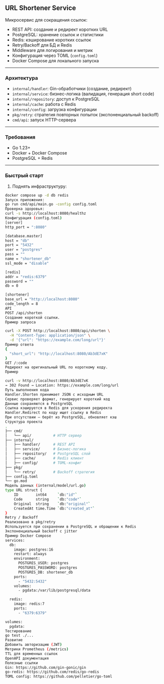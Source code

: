 ## URL Shortener Service

Микросервис для сокращения ссылок:
- REST API: создание и редирект коротких URL
- PostgreSQL: хранение ссылок и статистики
- Redis: кэширование коротких ссылок
- Retry/Backoff для БД и Redis
- Middleware для логирования и метрик
- Конфигурация через TOML (`config.toml`)
- Docker Compose для локального запуска

---

### Архитектура
- `internal/handler`: Gin-обработчики (создание, редирект)
- `internal/service`: бизнес-логика (валидация, генерация short code)
- `internal/repository`: доступ к PostgreSQL
- `internal/cache`: работа с Redis
- `internal/config`: загрузка конфигурации
- `pkg/retry`: стратегия повторных попыток (экспоненциальный backoff)
- `cmd/api`: запуск HTTP-сервера

---

### Требования
- Go 1.23+
- Docker + Docker Compose
- PostgreSQL + Redis

---

### Быстрый старт

1) Поднять инфраструктуру:
```bash
docker compose up -d db redis
Запуск приложения:
go run cmd/api/main.go -config config.toml
Проверка здоровья:
curl -s http://localhost:8080/healthz
Конфигурация (config.toml)
[server]
http_port = ":8080"

[database.master]
host = "db"
port = "5432"
user = "postgres"
pass = ""
name = "shortener_db"
ssl_mode = "disable"

[redis]
addr = "redis:6379"
password = ""
db = 0

[shortener]
base_url = "http://localhost:8080"
code_length = 8
API
POST /api/shorten
Создание короткой ссылки.
Пример запроса

curl -X POST http://localhost:8080/api/shorten \
  -H "Content-Type: application/json" \
  -d '{"url": "https://example.com/long/url"}'
Пример ответа
{
  "short_url": "http://localhost:8080/Ab3dE7xK"
}
GET /:code
Редирект на оригинальный URL по короткому коду.
Пример

curl -v http://localhost:8080/Ab3dE7xK
→ 302 Found → Location: https://example.com/long/url
Путь выполнения кода
Handler.Shorten принимает JSON с исходным URL
Сервис проверяет формат, генерирует короткий код
Данные сохраняются в PostgreSQL
Ссылка кэшируется в Redis для ускорения редиректа
Handler.Redirect по коду ищет ссылку в Redis
При отсутствии — берёт из PostgreSQL, обновляет кэш
Структура проекта
.
├── cmd/
│   └── api/          # HTTP сервер
├── internal/
│   ├── handler/      # REST API
│   ├── service/      # Бизнес-логика
│   ├── repository/   # PostgreSQL слой
│   ├── cache/        # Redis клиент
│   ├── config/       # TOML-конфиг
├── pkg/
│   └── retry/        # Backoff стратегия
├── config.toml
└── go.mod
Модель данных (internal/model/url.go)
type URL struct {
	ID        int64     `db:"id"`
	Code      string    `db:"code"`
	Original  string    `db:"original"`
	CreatedAt time.Time `db:"created_at"`
}
Retry / Backoff
Реализовано в pkg/retry
Используется при сохранении в PostgreSQL и обращении к Redis
Экспоненциальный backoff с jitter
Пример Docker Compose
services:
  db:
    image: postgres:16
    restart: always
    environment:
      POSTGRES_USER: postgres
      POSTGRES_PASSWORD: postgres
      POSTGRES_DB: shortener_db
    ports:
      - "5432:5432"
    volumes:
      - pgdata:/var/lib/postgresql/data

  redis:
    image: redis:7
    ports:
      - "6379:6379"

volumes:
  pgdata:
Тестирование
go test ./...
Развитие
Добавить авторизацию (JWT)
Метрики Prometheus (/metrics)
TTL для временных ссылок
OpenAPI документация
Полезные ссылки
Gin: https://github.com/gin-gonic/gin
go-redis: https://github.com/redis/go-redis
TOML config: https://github.com/pelletier/go-toml